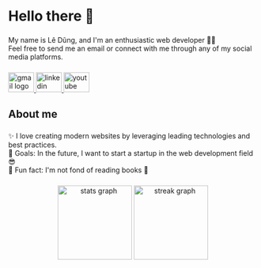 <h1 align="left">Hello there 👋</h1>

###

<p align="left">My name is Lê Dũng, and I'm an enthusiastic web developer 👨‍💻<br>Feel free to send me an email or connect with me through any of my social media platforms.</p>

###
<div align="left">
  <a href="mailto:dinhledung.work@gmail.com" target="_blank">
    <img src="https://raw.githubusercontent.com/maurodesouza/profile-readme-generator/master/src/assets/icons/social/gmail/default.svg" width="52" height="40" alt="gmail logo"  />
  </a>
  <a href="https://www.linkedin.com/in/dungdinhle/" target="_blank">
    <img src="https://raw.githubusercontent.com/maurodesouza/profile-readme-generator/master/src/assets/icons/social/linkedin/default.svg" width="52" height="40" alt="linkedin logo"  />
  </a>
  <a href="https://www.youtube.com/@onthicungDung" target="_blank">
    <img src="https://raw.githubusercontent.com/maurodesouza/profile-readme-generator/master/src/assets/icons/social/youtube/default.svg" width="52" height="40" alt="youtube logo"  />
  </a>
</div>


###

<h2 align="left">About me</h2>

###

<p align="left">✨ I love creating modern websites by leveraging leading technologies and best practices.<br>🎯 Goals: In the future, I want to start a startup in the web development field 😎<br>🤪 Fun fact: I'm not fond of reading books 📖</p>

###

<div align="center">
  <img src="https://github-readme-stats.vercel.app/api?username=ledung09&hide_title=false&hide_rank=false&show_icons=true&include_all_commits=true&count_private=true&disable_animations=false&theme=dracula&locale=en&hide_border=false&order=1" height="150" alt="stats graph"  />
  <img src="https://streak-stats.demolab.com?user=ledung09&locale=en&mode=daily&theme=dracula&hide_border=false&border_radius=5&order=3" height="150" alt="streak graph"  />
</div>

###


